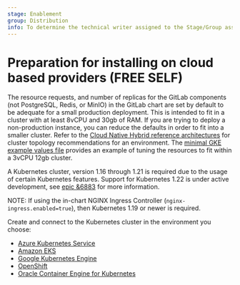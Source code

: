 ```yaml
---
stage: Enablement
group: Distribution
info: To determine the technical writer assigned to the Stage/Group associated with this page, see https://about.gitlab.com/handbook/engineering/ux/technical-writing/#designated-technical-writers
---
```


# Preparation for installing on cloud based providers **(FREE SELF)**

The resource requests, and number of replicas for the GitLab components (not PostgreSQL, Redis, or MinIO) in the GitLab chart
are set by default to be adequate for a small production deployment. This is intended to fit in a cluster with at least 8vCPU
and 30gb of RAM. If you are trying to deploy a non-production instance, you can reduce the defaults in order to fit into
a smaller cluster.
Refer to the [Cloud Native Hybrid reference architectures](https://docs.gitlab.com/ee/administration/reference_architectures/#available-reference-architectures) for cluster topology recommendations for an environment.
The [minimal GKE example values file](https://gitlab.com/gitlab-org/charts/gitlab/tree/master/examples/values-gke-minimum.yaml) provides an example of tuning the resources
to fit within a 3vCPU 12gb cluster.

A Kubernetes cluster, version 1.16 through 1.21 is required due to the usage of certain
Kubernetes features. Support for Kubernetes 1.22 is under active development, see
[epic &6883](https://gitlab.com/groups/gitlab-org/-/epics/6883) for more information.

NOTE:
If using the in-chart NGINX Ingress Controller (`nginx-ingress.enabled=true`),
then Kubernetes 1.19 or newer is required.

Create and connect to the Kubernetes cluster in the environment you choose:

- [Azure Kubernetes Service](aks.md)
- [Amazon EKS](eks.md)
- [Google Kubernetes Engine](gke.md)
- [OpenShift](openshift.md)
- [Oracle Container Engine for Kubernetes](oke.md)
